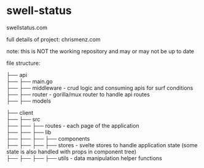 # swell-status

swellstatus.com  

full details of project: chrismenz.com  

note: this is NOT the working repository and may or may not be up to date  

file structure:  

├── api  
├── ├── main.go  
├── ├── middleware - crud logic and consuming apis for surf conditions  
├── ├── router - gorilla/mux router to handle api routes  
├── ├── models  
     
      
├── client  
├── ├── src  
├── ├── ├── routes - each page of the application  
├── ├── ├── lib   
├── ├── ├── ├── components  
├── ├── ├── ├── stores - svelte stores to handle application state (some state is also handled with props in component tree)  
├── ├── ├── ├── utils - data manipulation helper functions  

          
  
